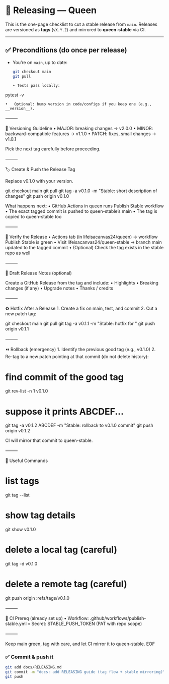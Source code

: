 # 🚀 Releasing — Queen

This is the one-page checklist to cut a stable release from `main`.
Releases are versioned as **tags** (`vX.Y.Z`) and mirrored to **queen-stable** via CI.

---

## ✅ Preconditions (do once per release)

- You’re on `main`, up to date:

  ```bash
  git checkout main
  git pull

  •	Tests pass locally:
  ```

pytest -v

    •	Optional: bump version in code/configs if you keep one (e.g., __version__).

⸻

🧮 Versioning Guideline
• MAJOR: breaking changes → v2.0.0
• MINOR: backward-compatible features → v1.1.0
• PATCH: fixes, small changes → v1.0.1

Pick the next tag carefully before proceeding.

⸻

🏷️ Create & Push the Release Tag

Replace v0.1.0 with your version.

git checkout main
git pull
git tag -a v0.1.0 -m "Stable: short description of changes"
git push origin v0.1.0

What happens next:
• GitHub Actions in queen runs Publish Stable workflow
• The exact tagged commit is pushed to queen-stable’s main
• The tag is copied to queen-stable too

⸻

🔎 Verify the Release
• Actions tab (in lifeisacanvas24/queen) → workflow Publish Stable is green
• Visit lifeisacanvas24/queen-stable → branch main updated to the tagged commit
• (Optional) Check the tag exists in the stable repo as well

⸻

📝 Draft Release Notes (optional)

Create a GitHub Release from the tag and include:
• Highlights
• Breaking changes (if any)
• Upgrade notes
• Thanks / credits

⸻

♻️ Hotfix After a Release 1. Create a fix on main, test, and commit 2. Cut a new patch tag:

git checkout main
git pull
git tag -a v0.1.1 -m "Stable: hotfix for <issue>"
git push origin v0.1.1

⸻

⏪ Rollback (emergency) 1. Identify the previous good tag (e.g., v0.1.0) 2. Re-tag to a new patch pointing at that commit (do not delete history):

# find commit of the good tag

git rev-list -n 1 v0.1.0

# suppose it prints ABCDEF...

git tag -a v0.1.2 ABCDEF -m "Stable: rollback to v0.1.0 commit"
git push origin v0.1.2

CI will mirror that commit to queen-stable.

⸻

🧰 Useful Commands

# list tags

git tag --list

# show tag details

git show v0.1.0

# delete a local tag (careful)

git tag -d v0.1.0

# delete a remote tag (careful)

git push origin :refs/tags/v0.1.0

⸻

🔐 CI Prereq (already set up)
• Workflow: .github/workflows/publish-stable.yml
• Secret: STABLE_PUSH_TOKEN (PAT with repo scope)

⸻

Keep main green, tag with care, and let CI mirror it to queen-stable.
EOF

### ✅ Commit & push it

```bash
git add docs/RELEASING.md
git commit -m "docs: add RELEASING guide (tag flow + stable mirroring)"
git push
```
